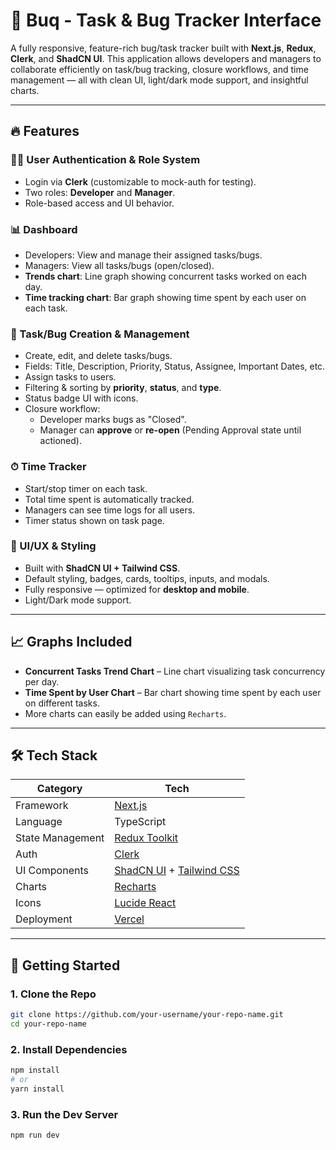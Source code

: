 # 🐞 Buq - Task & Bug Tracker Interface

A fully responsive, feature-rich bug/task tracker built with **Next.js**, **Redux**, **Clerk**, and **ShadCN UI**. This application allows developers and managers to collaborate efficiently on task/bug tracking, closure workflows, and time management — all with clean UI, light/dark mode support, and insightful charts.

---

## 🔥 Features

### 🧑‍💻 User Authentication & Role System
- Login via **Clerk** (customizable to mock-auth for testing).
- Two roles: **Developer** and **Manager**.
- Role-based access and UI behavior.

### 📊 Dashboard
- Developers: View and manage their assigned tasks/bugs.
- Managers: View all tasks/bugs (open/closed).
- **Trends chart**: Line graph showing concurrent tasks worked on each day.
- **Time tracking chart**: Bar graph showing time spent by each user on each task.

### 📝 Task/Bug Creation & Management
- Create, edit, and delete tasks/bugs.
- Fields: Title, Description, Priority, Status, Assignee, Important Dates, etc.
- Assign tasks to users.
- Filtering & sorting by **priority**, **status**, and **type**.
- Status badge UI with icons.
- Closure workflow:
  - Developer marks bugs as "Closed".
  - Manager can **approve** or **re-open** (Pending Approval state until actioned).

### ⏱ Time Tracker
- Start/stop timer on each task.
- Total time spent is automatically tracked.
- Managers can see time logs for all users.
- Timer status shown on task page.

### 🎨 UI/UX & Styling
- Built with **ShadCN UI + Tailwind CSS**.
- Default styling, badges, cards, tooltips, inputs, and modals.
- Fully responsive — optimized for **desktop and mobile**.
- Light/Dark mode support.

---

## 📈 Graphs Included

- **Concurrent Tasks Trend Chart** – Line chart visualizing task concurrency per day.
- **Time Spent by User Chart** – Bar chart showing time spent by each user on different tasks.
- More charts can easily be added using `Recharts`.

---

## 🛠 Tech Stack

| Category            | Tech                        |
|---------------------|-----------------------------|
| Framework           | [Next.js](https://nextjs.org) |
| Language            | TypeScript                  |
| State Management    | [Redux Toolkit](https://redux-toolkit.js.org) |
| Auth                | [Clerk](https://clerk.dev) |
| UI Components       | [ShadCN UI](https://ui.shadcn.com) + [Tailwind CSS](https://tailwindcss.com) |
| Charts              | [Recharts](https://recharts.org) |
| Icons               | [Lucide React](https://lucide.dev) |
| Deployment          | [Vercel](https://vercel.com) |

---

## 🚀 Getting Started

### 1. Clone the Repo

```bash
git clone https://github.com/your-username/your-repo-name.git
cd your-repo-name
```

### 2. Install Dependencies

```bash
npm install
# or
yarn install
```

### 3. Run the Dev Server
```bash
npm run dev
```